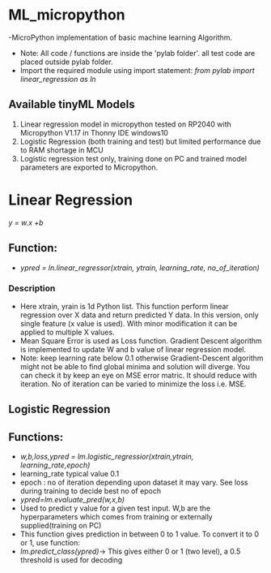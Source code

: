 # ML_micropython #
-MicroPython implementation of basic machine learning Algorithm. 
- Note: All code / functions are inside the 'pylab folder'. all test code are placed outside pylab folder. 
- Import the required module using import statement: *from pylab import linear_regression as ln*
## Available tinyML Models ##
1. Linear regression model in micropython tested on RP2040 with Micropython V1.17 in Thonny IDE windows10
2. Logistic Regression (both training and test) but limited performance due to RAM shortage in MCU
3. Logistic regression test only, training done on PC and trained model parameters are exported to Micropython.
 # Linear Regression ##
 *y = w.x +b*
 ## Function:
  - *ypred = ln.linear_regressor(xtrain, ytrain, learning_rate, no_of_iteration)*

### Description
- Here xtrain, yrain is 1d Python list. This function perform linear regression over X data and return predicted Y data. In this version, only single feature (x value is used). With minor modification it can be applied to multiple X values.
- Mean Square Error is used as Loss function. Gradient Descent algorithm is implemented to update W and b value of linear regression model.
- Note: keep learning rate below  0.1 otherwise Gradient-Descent algorithm might not be able to find
global minima and solution will diverge. You can check it by keep an eye on MSE error matric. It should 
reduce with iteration. No of iteration can be varied to minimize the loss i.e. MSE.

## Logistic Regression ##
## Functions:
- *w,b,loss,ypred = lm.logistic_regressior(xtrain,ytrain, learning_rate,epoch)*
- learning_rate typical value 0.1
- epoch : no of iteration depending upon dataset it may vary. See loss during training to decide best no of epoch
- *ypred=lm.evaluate_pred(w,x,b)*
- Used to predict y value for a given test input. W,b are the hyperparameters which comes from training or externally supplied(training on PC)
- This function gives prediction in between 0 to 1 value. To convert it to 0 or 1, use function:
- *lm.predict_class(ypred)*-> This gives either 0 or 1 (two level), a 0.5 threshold is used for decoding

